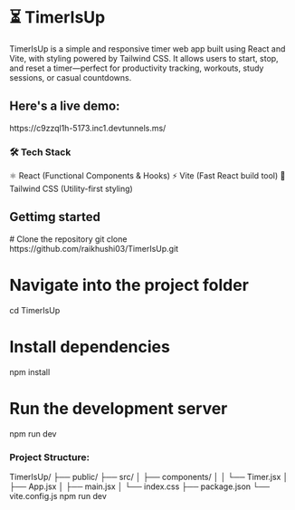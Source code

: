 <h1>⏳ TimerIsUp</h1>
TimerIsUp is a simple and responsive timer web app built using React and Vite, with styling powered by Tailwind CSS. It allows users to start, stop, and reset a timer—perfect for productivity tracking, workouts, study sessions, or casual countdowns.


<h2>Here's a live demo:</h2>
https://c9zzql1h-5173.inc1.devtunnels.ms/

<h3>🛠️ Tech Stack</h3>
⚛️ React (Functional Components & Hooks)
⚡ Vite (Fast React build tool)
💨 Tailwind CSS (Utility-first styling)


<h2>Gettimg started</h2>
# Clone the repository
git clone https://github.com/raikhushi03/TimerIsUp.git

# Navigate into the project folder
cd TimerIsUp

# Install dependencies
npm install

# Run the development server
npm run dev 

<h3>Project Structure:</h3>
TimerIsUp/
├── public/
├── src/
│   ├── components/
│   │   └── Timer.jsx
│   ├── App.jsx
│   ├── main.jsx
│   └── index.css
├── package.json
└── vite.config.js
npm run dev

